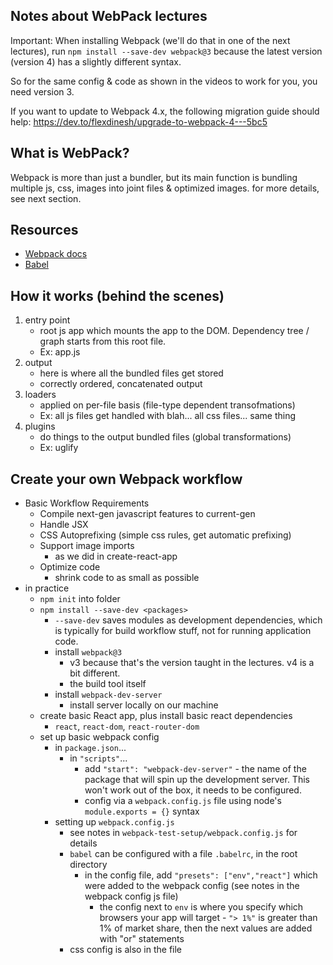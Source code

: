 ## Notes about WebPack lectures
Important: When installing Webpack (we'll do that in one of the next lectures), run `npm install --save-dev webpack@3` because the latest version (version 4) has a slightly different syntax. 

So for the same config & code as shown in the videos to work for you, you need version 3.

If you want to update to Webpack 4.x, the following migration guide should help: https://dev.to/flexdinesh/upgrade-to-webpack-4---5bc5

## What is WebPack?
Webpack is more than just a bundler, but its main function is bundling multiple js, css, images into joint files & optimized images. for more details, see next section.

## Resources
- [Webpack docs](https://webpack.js.org/concepts/)
- [Babel](https://babeljs.io/)

## How it works (behind the scenes)
1. entry point
    - root js app which mounts the app to the DOM. Dependency tree / graph starts from this root file.
    - Ex: app.js
2. output
    - here is where all the bundled files get stored
    - correctly ordered, concatenated output
3. loaders
    - applied on per-file basis (file-type dependent transofmations)
    - Ex: all js files get handled with blah... all css files... same thing
4. plugins
    - do things to the output bundled files (global transformations)
    - Ex: uglify

## Create your own Webpack workflow
- Basic Workflow Requirements
    - Compile next-gen javascript features to current-gen
    - Handle JSX
    - CSS Autoprefixing (simple css rules, get automatic prefixing)
    - Support image imports
        - as we did in create-react-app
    - Optimize code
        - shrink code to as small as possible
- in practice
    - `npm init` into folder
    - `npm install --save-dev <packages>`
        - `--save-dev` saves modules as development dependencies, which is typically for build workflow stuff, not for running application code.
        - install `webpack@3`
            - v3 because that's the version taught in the lectures. v4 is a bit different.
            - the build tool itself
        - install `webpack-dev-server`
            - install server locally on our machine
    - create basic React app, plus install basic react dependencies
        - `react`, `react-dom`, `react-router-dom`
    - set up basic webpack config
        - in `package.json`...
            - in `"scripts"`...
                - add `"start": "webpack-dev-server"` - the name of the package that will spin up the development server. This won't work out of the box, it needs to be configured.
                - config via a `webpack.config.js` file using node's `module.exports = {}` syntax
        - setting up `webpack.config.js`
            - see notes in `webpack-test-setup/webpack.config.js` for details
            - `babel` can be configured with a file `.babelrc`, in the root directory
                - in the config file, add `"presets": ["env","react"]` which were added to the webpack config (see notes in the webpack config js file)
                    - the config next to `env` is where you specify which browsers your app will target - `"> 1%"` is greater than 1% of market share, then the next values are added with "or" statements
            - css config is also in the file